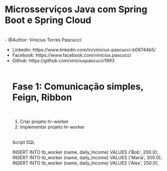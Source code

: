 <h1>Microsserviços Java com Spring Boot e Spring Cloud</h1>

<br />
 - @Author: Vinicius Torres Pascucci:
 <br />
 <ul>
  <li>Linkedin: https://www.linkedin.com/in/vinicius-pascucci-b06744b5/</li>
  <li>Facebook: https://www.facebook.com/vinicius.pascucci </li>
  <li>Github: https://github.com/viniciuspascucci1993 </li>
 
<br />

<h1>Fase 1: Comunicação simples, Feign, Ribbon</h1>

<br />

<ol>
  <li>Criar projeto hr-worker</li>
  <li>Implementar projeto hr-worker</li>
</ol>

<br />

Script SQL

INSERT INTO tb_worker (name, daily_Income) VALUES ('Bob', 200.0);
INSERT INTO tb_worker (name, daily_Income) VALUES ('Maria', 300.0);
INSERT INTO tb_worker (name, daily_Income) VALUES ('Alex', 250.0);
